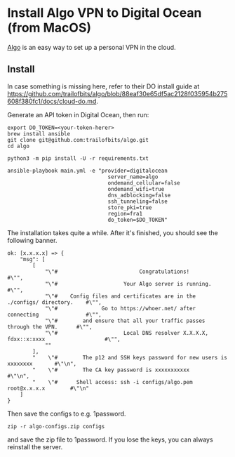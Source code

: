 # Install Algo VPN to Digital Ocean (from MacOS)

[Algo](https://github.com/trailofbits/algo) is an easy way to set up a personal VPN in the cloud. 



## Install

In case something is missing here, refer to their DO install guide at https://github.com/trailofbits/algo/blob/88eaf30e65df5ac2128f035954b275608f380fc1/docs/cloud-do.md.


Generate an API token in Digital Ocean, then run:

```
export DO_TOKEN=<your-token-herer>
brew install ansible
git clone git@github.com:trailofbits/algo.git
cd algo

python3 -m pip install -U -r requirements.txt

ansible-playbook main.yml -e "provider=digitalocean
                                server_name=algo
                                ondemand_cellular=false
                                ondemand_wifi=true
                                dns_adblocking=false
                                ssh_tunneling=false
                                store_pki=true
                                region=fra1
                                do_token=$DO_TOKEN"
```

The installation takes quite a while. After it's finished, you should see the following banner. 

```
ok: [x.x.x.x] => {
    "msg": [
        [
            "\"#                          Congratulations!                            #\"",
            "\"#                     Your Algo server is running.                     #\"",
            "\"#    Config files and certificates are in the ./configs/ directory.    #\"",
            "\"#              Go to https://whoer.net/ after connecting               #\"",
            "\"#        and ensure that all your traffic passes through the VPN.      #\"",
            "\"#                     Local DNS resolver X.X.X.X, fdxx::x:xxxx                   #\"",
            ""
        ],
        "    \"#        The p12 and SSH keys password for new users is xxxxxxxx       #\"\n",
        "    \"#        The CA key password is xxxxxxxxxxx       #\"\n",
        "    \"#      Shell access: ssh -i configs/algo.pem root@x.x.x.x        #\"\n"
    ]
}
```

Then save the configs to e.g. 1password.

```
zip -r algo-configs.zip configs
```

and save the zip file to 1password. If you lose the keys, you can always reinstall the server.
